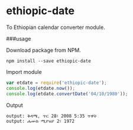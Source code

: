 # ethiopic-date

To Ethiopian calendar converter module.

###usage

Download package from NPM.
```
npm install --save ethiopic-date
```

Import module
``` JavaScript
var etdate = require('ethiopic-date');
console.log(etdate.now());
console.log(etdate.convertDate('04/10/1980'));
```
Output
```
output: ቅዳሜ, ጥር 28፣ 2008 5:35 ጥዋት
output: ሐሙስ ሚያዝያ 2፣ 1972 
```
